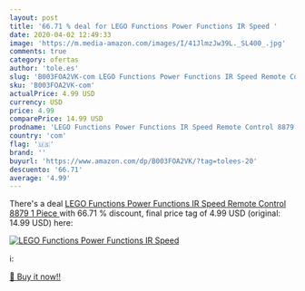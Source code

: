 ```yaml
---
layout: post
title: '66.71 % deal for LEGO Functions Power Functions IR Speed '
date: 2020-04-02 12:49:33
image: 'https://m.media-amazon.com/images/I/41JlmzJw39L._SL400_.jpg'
comments: true
category: ofertas
author: 'tole.es'
slug: 'B003FOA2VK-com LEGO Functions Power Functions IR Speed Remote Control...'
sku: 'B003FOA2VK-com'
actualPrice: 4.99 USD
currency: USD
price: 4.99
comparePrice: 14.99 USD
prodname: 'LEGO Functions Power Functions IR Speed Remote Control 8879  1 Piece '
country: 'com'
flag: '🇺🇸'
brand: ''
buyurl: 'https://www.amazon.com/dp/B003FOA2VK/?tag=tolees-20'
descuento: '66.71'
average: '4.99'
---
```


There's a deal [LEGO Functions Power Functions IR Speed Remote Control 8879  1 Piece ](https://www.amazon.com/dp/B003FOA2VK/?tag=tolees-20)  with  66.71 % discount, final price tag of  4.99 USD (original: 14.99 USD) here:

[![LEGO Functions Power Functions IR Speed ](https://m.media-amazon.com/images/I/41JlmzJw39L._SL400_.jpg)](https://www.amazon.com/dp/B003FOA2VK/?tag=tolees-20)

ℹ️:


[🛒 Buy it now!!](https://www.amazon.com/dp/B003FOA2VK/?tag=tolees-20)
